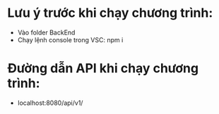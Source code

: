 # Lưu ý trước khi chạy chương trình:
- Vào folder BackEnd
- Chạy lệnh console trong VSC: npm i

# Đường dẫn API khi chạy chương trình:
- localhost:8080/api/v1/

